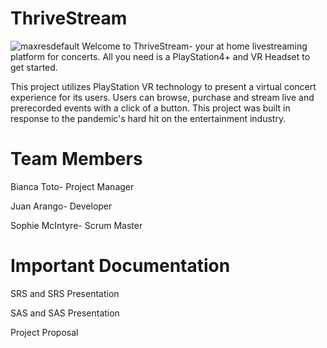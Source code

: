 # ThriveStream
![maxresdefault](https://user-images.githubusercontent.com/56697102/116456086-d37c4c80-a82f-11eb-8331-13f011d3f657.jpg)
Welcome to ThriveStream- your at home livestreaming platform for concerts. All you need is a PlayStation4+ and VR Headset to get started.

This project utilizes PlayStation VR technology to present a virtual concert experience for its users. Users can browse, purchase and stream live and prerecorded events with a click of a button. This project was built in response to the pandemic's hard hit on the entertainment industry.

# Team Members 
Bianca Toto- Project Manager

Juan Arango- Developer

Sophie McIntyre- Scrum Master


# Important Documentation
SRS and SRS Presentation

SAS and SAS Presentation

Project Proposal

